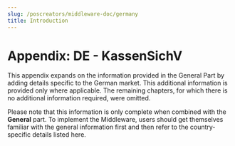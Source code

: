 ```yaml
---
slug: /poscreators/middleware-doc/germany
title: Introduction
---
```


# Appendix: DE - KassenSichV
This appendix expands on the information provided in the General Part by adding details specific to the German market. This additional information is provided only where applicable. The remaining chapters, for which there is no additional information required, were omitted.

<div class="alert alert--warning" role="alert">Please note that this information is only complete when combined with the <b>General</b> part. To implement the Middleware, users should get themselves familiar with the general information first and then refer to the country-specific details listed here.</div>